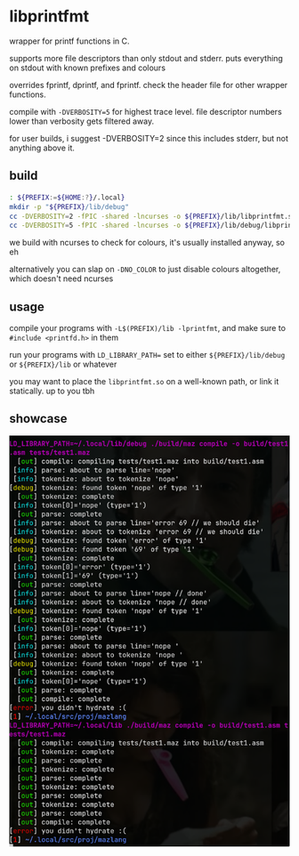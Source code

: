 
# libprintfmt

wrapper for printf functions in C.

supports more file descriptors than only stdout and stderr. puts everything on stdout with known prefixes and colours

overrides fprintf, dprintf, and fprintf.
check the header file for other wrapper functions.

compile with `-DVERBOSITY=5` for highest trace level. file descriptor numbers lower than verbosity gets filtered away.

for user builds, i suggest -DVERBOSITY=2 since this includes stderr, but not anything above it.

## build
```sh
: ${PREFIX:=${HOME:?}/.local}
mkdir -p "${PREFIX}/lib/debug"
cc -DVERBOSITY=2 -fPIC -shared -lncurses -o ${PREFIX}/lib/libprintfmt.so printfd.c
cc -DVERBOSITY=5 -fPIC -shared -lncurses -o ${PREFIX}/lib/debug/libprintfmt.so printfd.c
```

we build with ncurses to check for colours, it's usually installed anyway, so eh

alternatively you can slap on `-DNO_COLOR` to just disable colours altogether, which doesn't need ncurses

## usage

compile your programs with `-L$(PREFIX)/lib -lprintfmt`, and make sure to `#include <printfd.h>` in them

run your programs with `LD_LIBRARY_PATH=` set to either `${PREFIX}/lib/debug` or `${PREFIX}/lib` or whatever

you may want to place the `libprintfmt.so` on a well-known path, or link it statically. up to you tbh

## showcase

![example screenshot](./screenshot.png)

